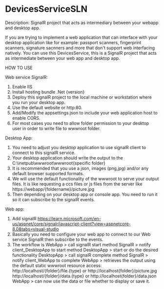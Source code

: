 # DevicesServiceSLN
Description: SignalR project that acts as intermediary between your webapp and desktop app.

If you are trying to implement a web application that can interface with your desktop application like for example: passport scanners, fingerprint scanners, signature sacnners and more that don't support web interfacing natively. You can use this DevicesService, this is a SignalR project that acts as intermediate between your web app and desktop app.

HOW TO USE

Web service SignalR:

1) Enable IIS
2) Install hosting bundle .Net {version}
3) Deploy this signalR project to the local machine or workstation where you run your desktop app.
4) Use the default website or http:80.
5) Add/Modify the appsettings.json to include your web application host to enable CORS.
6) For most cases you need to allow folder permission to your desktop user in order to write file to wwwroot folder.

Desktop App:

1) You need to adjust you desktop application to use signalR client to connect to this signalR service.
2) Your desktop application should write the output to the C:\inetpub\wwwroot\wwwroot\{specific folder}
3) It is recommended that you use a json, images (png,jpg) and/or any default browser supported formats.
4) We will use the default functionality of the wwwroot to serve your output files. It is like requesting a ccs files or js files from the server like https://webapp/{foldername}/picture.jpg
5) Then depending on your desktop app or console app. You need to run it so it can subscribe to the signalR events.

Web app:

1) Add signalR https://learn.microsoft.com/en-us/aspnet/core/signalr/javascript-client?view=aspnetcore-8.0&tabs=visual-studio
2) Basically you need to configure your web app to connect to our Web service SignalR then subscribe to the events.
3) The workflow is
  WebApp > call signalR start method
  SignalR > notify client_DesktopApp to start method
  DesktopApp > start or do the desired functionality
  DesktopApp > call signalR complete method
  SignalR > notify client_WebApp to complete
  WebApp > retrieves the output using the default static wwwroot resource access:
    http://localhost/{folder}/file.{type} or http://localhost{folder}/picture.jpg
   http://localhost/{folder}/data.{type} or http://localhost{folder}/data.json
  WebApp > can now use the data or file whether to display or save it.
  



